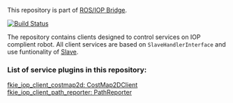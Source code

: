 This repository is part of [ROS/IOP Bridge](https://github.com/fkie/iop_core/blob/master/README.md).

[![Build Status](https://travis-ci.org/fkie/iop_sensing_clients.svg?branch=master)](https://travis-ci.org/fkie/iop_sensing_clients)

The repository contains clients designed to control services on IOP complient robot. All client services are based on ```SlaveHandlerInterface``` and use funtionality of [Slave](https://github.com/fkie/iop_core/blob/master/fkie_iop_ocu_slavelib/README.md).  

### List of service plugins in this repository:

[fkie_iop_client_costmap2d: CostMap2DClient](fkie_iop_client_costmap2d/README.md)  
[fkie_iop_client_path_reporter: PathReporter](fkie_iop_client_path_reporter/README.md)  






